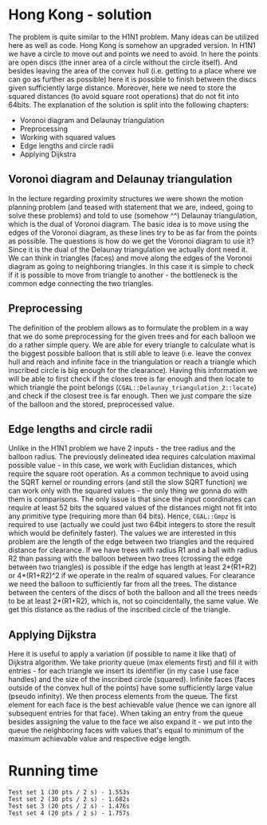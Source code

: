 # Hong Kong - solution
The problem is quite similar to the H1N1 problem. Many ideas can be utilized here as well as code. Hong Kong is somehow an upgraded version. In H1N1 we have a circle to move out and points we need to avoid. In here the points are open discs (the inner area of a circle without the circle itself). And besides leaving the area of the convex hull (i.e. getting to a place where we can go as further as possible) here it is possible to finish between the discs given sufficiently large distance. Moreover, here we need to store the squared distances (to avoid square root operations) that do not fit into 64bits. The explanation of the solution is split into the following chapters:
- Voronoi diagram and Delaunay triangulation
- Preprocessing
- Working with squared values
- Edge lengths and circle radii
- Applying Dijkstra

## Voronoi diagram and Delaunay triangulation
In the lecture regarding proximity structures we were shown the motion planning problem (and teased with statement that we are, indeed, going to solve these problems) and told to use (somehow ^^) Delaunay triangulation, which is the dual of Voronoi diagram. The basic idea is to move using the edges of the Voronoi diagram, as these lines try to be as far from the points as possible. The questions is how do we get the Voronoi diagram to use it? Since it is the dual of the Delaunay triangulation we actually dont need it. We can think in triangles (faces) and move along the edges of the Voronoi diagram as going to neighboring triangles. In this case it is simple to check if it is possible to move from triangle to another - the bottleneck is the common edge connecting the two triangles.

## Preprocessing
The definition of the problem allows as to formulate the problem in a way that we do some preprocessing for the given trees and for each balloon we do a rather simple query. We are able for every triangle to calculate what is the biggest possible balloon that is still able to leave (i.e. leave the convex hull and reach and infinite face in the triangulation or reach a triangle which inscribed circle is big enough for the clearance). Having this information we will be able to first check if the closes tree is far enough and then locate to which triangle the point belongs (`CGAL::Delaunay_triangulation_2::locate`) and check if the closest tree is far enough. Then we just compare the size of the balloon and the stored, preprocessed value.

## Edge lengths and circle radii
Unlike in the H1N1 problem we have 2 inputs - the tree radius and the balloon radius. The previously delineated idea requires calculation maximal possible value - in this case, we work with Euclidian distances, which require the square root operation. As a common technique to avoid using the SQRT kernel or rounding errors (and still the slow SQRT function) we can work only with the squared values - the only thing we gonna do with them is comparisons. The only issue is that since the input coordinates can require at least 52 bits the squared values of the distances might not fit into any primitive type (requiring more than 64 bits). Hence, `CGAL::Gmpz` is required to use (actually we could just two 64bit integers to store the result which would be definitely faster).
The values we are interested in this problem are the length of the edge between two triangles and the required distance for clearance. If we have trees with radius R1 and a ball with radius R2 than passing with the balloon between two trees (crossing the edge between two triangles) is possible if the edge has length at least 2\*(R1+R2) or 4\*(R1+R2)^2 if we operate in the realm of squared values. For clearance we need the balloon to sufficiently far from all the trees. The distance between the centers of the discs of both the balloon and all the trees needs to be at least 2\*(R1+R2), which is, not so coincidentally, the same value. We get this distance as the radius of the inscribed circle of the triangle.

## Applying Dijkstra
Here it is useful to apply a variation (if possible to name it like that) of Dijkstra algorithm. We take priority queue (max elements first) and fill it with entries - for each triangle we insert its identifier (in my case I use face handles) and the size of the inscribed circle (squared). Infinite faces (faces outside of the convex hull of the points) have some sufficiently large value (pseudo infinity). We then process elements from the queue. The first element for each face is the best achievable value (hence we can ignore all subsequent entries for that face). When taking an entry from the queue besides assigning the value to the face we also expand it - we put into the queue the neighboring faces with values that's equal to minimum of the maximum achievable value and respective edge length.

# Running time
    Test set 1 (30 pts / 2 s) - 1.553s
    Test set 2 (30 pts / 2 s) - 1.682s
    Test set 3 (20 pts / 2 s) - 1.476s
    Test set 4 (20 pts / 2 s) - 1.757s
